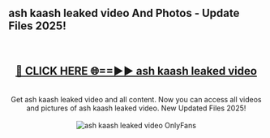 <h2>ash kaash leaked video And Photos - Update Files 2025!</h2>
<br>
<div align="center">
<h2><a href="https://linkcuts.com/hfmhzwbr" rel="nofollow">🔴 CLICK HERE 🌐==►► ash kaash leaked video</a></h2>
<br>
Get ash kaash leaked video and all content. Now you can access all videos and pictures of ash kaash leaked video. New Updated Files 2025!
<br>
<br>
<a href="https://linkcuts.com/hfmhzwbr" rel="nofollow" data-target="animated-image.originalLink"><img src="https://i.ibb.co.com/WyWwxjT/player-gif2.gif" alt="ash kaash leaked video OnlyFans" style="max-width: 100%; display: inline-block;" data-target="animated-image.originalImage"></a>
</div>
<br>